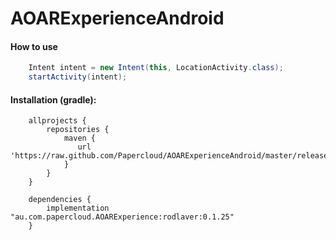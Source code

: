 # AOARExperienceAndroid
#### How to use
```java
    Intent intent = new Intent(this, LocationActivity.class);
    startActivity(intent);
```

#### Installation (gradle):
```
    allprojects {
        repositories {
            maven {
               url 'https://raw.github.com/Papercloud/AOARExperienceAndroid/master/releases/'
            }
        }
    }
	
    dependencies {
        implementation "au.com.papercloud.AOARExperience:rodlaver:0.1.25"
    }
```
